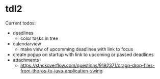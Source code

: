 # tdl2

Current todos:

- deadlines
	- color tasks in tree
- calendarview
	- make view of upcomming deadlines with link to focus
- create popup on startup with link to upcoming or passed deadlines
- attachments
	- https://stackoverflow.com/questions/9192371/dragn-drop-files-from-the-os-to-java-application-swing
